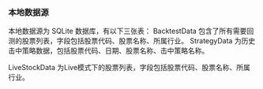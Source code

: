 ### 本地数据源
本地数据源为 SQLite 数据库，有以下三张表：
BacktestData 包含了所有需要回测的股票列表，字段包括股票代码、股票名称、所属行业。
StrategyData 为历史击中策略数据，包括股票代码、日期、股票名称、击中策略名称。

LiveStockData 为Live模式下的股票列表，字段包括股票代码、股票名称、所属行业。
